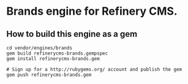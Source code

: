 # Brands engine for Refinery CMS.

## How to build this engine as a gem

    cd vendor/engines/brands
    gem build refinerycms-brands.gempspec
    gem install refinerycms-brands.gem
    
    # Sign up for a http://rubygems.org/ account and publish the gem
    gem push refinerycms-brands.gem